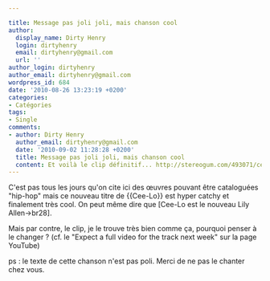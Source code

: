 ```yaml
---

title: Message pas joli joli, mais chanson cool
author:
  display_name: Dirty Henry
  login: dirtyhenry
  email: dirtyhenry@gmail.com
  url: ''
author_login: dirtyhenry
author_email: dirtyhenry@gmail.com
wordpress_id: 684
date: '2010-08-26 13:23:19 +0200'
categories:
- Catégories
tags:
- Single
comments:
- author: Dirty Henry
  author_email: dirtyhenry@gmail.com
  date: '2010-09-02 11:28:28 +0200'
  title: Message pas joli joli, mais chanson cool
  content: Et voilà le clip définitif... http://stereogum.com/493071/cee-lo-fuck-you-video/video/
---
```

C'est pas tous les jours qu'on cite ici des œuvres pouvant être cataloguées "hip-hop" mais ce nouveau titre de {{Cee-Lo}} est hyper catchy et finalement très cool. On peut même dire que [Cee-Lo est le nouveau Lily Allen->br28].

Mais par contre, le clip, je le trouve très bien comme ça, pourquoi penser à le changer ? (cf. le "Expect a full video for the track next week" sur la page YouTube)

ps : le texte de cette chanson n'est pas poli. Merci de ne pas le chanter chez vous.

<object width="500" height="306"><param name="movie" value="http://www.youtube.com/v/CAV0XrbEwNc?fs=1&hl=fr_FR"></param><param name="allowFullScreen" value="true"></param><param name="allowscriptaccess" value="always"></param><embed src="http://www.youtube.com/v/CAV0XrbEwNc?fs=1&hl=fr_FR" type="application/x-shockwave-flash" allowscriptaccess="always" allowfullscreen="true" width="500" height="306"></embed></object>
